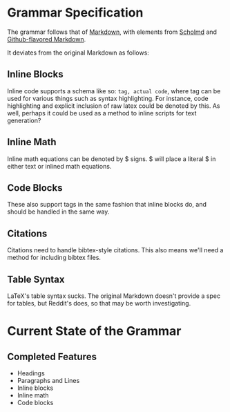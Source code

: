 Grammar Specification
=====================

The grammar follows that of [Markdown](http://daringfireball.net/projects/markdown/syntax), with elements from [Scholmd](https://github.com/scholmd/scholmd/wiki/_pages) and [Github-flavored Markdown](https://help.github.com/articles/github-flavored-markdown).

It deviates from the original Markdown as follows:

Inline Blocks
-------------
Inline code supports a schema like so: `tag, actual code`, where tag can be used for various things such as syntax highlighting.
For instance, code highlighting and explicit inclusion of raw latex could be denoted by this.
As well, perhaps it could be used as a method to inline scripts for text generation?

Inline Math
-----------
Inline math equations can be denoted by $ signs. \$ will place a literal $ in either text or inlined math equations.

Code Blocks
-----------
These also support tags in the same fashion that inline blocks do, and should be handled in the same way.

Citations
---------
Citations need to handle bibtex-style citations. This also means we'll need a method for including bibtex files.

Table Syntax
------------
LaTeX's table syntax sucks.
The original Markdown doesn't provide a spec for tables, but Reddit's does, so that may be worth investigating.

Current State of the Grammar
============================

Completed Features
------------------
* Headings
* Paragraphs and Lines
* Inline blocks
* Inline math
* Code blocks

